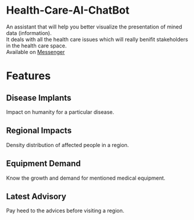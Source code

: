 # Health-Care-AI-ChatBot  
An assistant that will help you better visualize the presentation of mined data (information).  
It deals with all the health care issues which will really benifit stakeholders in the health care space.  
Available on [Messenger](https://www.facebook.com/Yolo-Care-1746208545453012/)
# Features
## Disease Implants
Impact on humanity for a particular disease.  
## Regional Impacts
Density distribution of affected people in a region.  
## Equipment Demand
Know the growth and demand for mentioned medical equipment.
## Latest Advisory
Pay heed to the advices before visiting a region.
